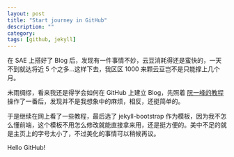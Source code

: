 ```yaml
---
layout: post
title: "Start journey in GitHub"
description: ""
category: 
tags: [github, jekyll]
---
```


在 SAE 上搭好了 Blog 后，发现有一件事情不妙，云豆消耗得还是蛮快的，一天不到就达将近 5 个之多...这样下去，我区区 1000 来颗云豆岂不是只能撑上几个月。

未雨绸缪，看来我还是得学会如何在 GitHub 上建立 Blog，先照着 [阮一峰的教程](http://www.ruanyifeng.com/blog/2012/08/blogging_with_jekyll.html) 操作了一番后，发现并不是我想象中的麻烦，相反，还挺简单的。

于是继续在网上看了一些教程，最后选了 jekyll-bootstrap 作为模板，因为我不怎么懂前端，这个模板不用怎么修改就能直接拿来用，还是挺方便的。美中不足的就是主页上的字号太小了，不过美化的事情可以稍候再议。

Hello GitHub!
